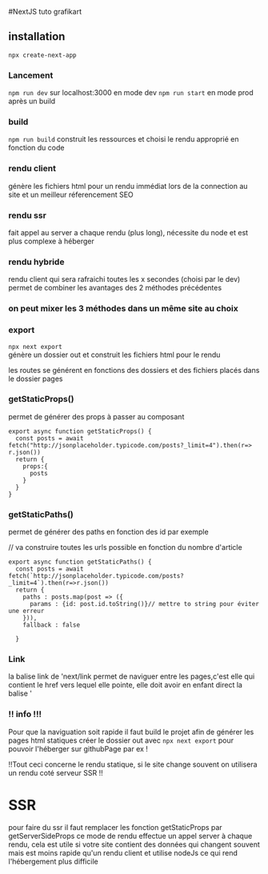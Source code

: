 #NextJS tuto grafikart
## installation
`npx create-next-app`

### Lancement 
`npm run dev` sur localhost:3000 en mode dev
`npm run start` en mode prod après un build 

### build
`npm run build`
construit les ressources et choisi le rendu approprié en fonction du code

### rendu client 
génère les fichiers html pour un rendu immédiat lors de la connection au site et un meilleur réferencement SEO
### rendu ssr
fait appel au server a chaque rendu (plus long), nécessite du node et est plus complexe à héberger
### rendu hybride
rendu client qui sera rafraichi toutes les x secondes (choisi par le dev) permet de combiner les avantages des 2 méthodes précédentes

### on peut mixer les 3 méthodes dans un même site au choix 

### export 
`npx next export`  
 génère un dossier out et construit les fichiers html pour le rendu 

les routes se générent en fonctions des dossiers et des fichiers placés dans le dossier pages 

### getStaticProps()

permet de générer des props à passer au composant <br/>
```
export async function getStaticProps() {
  const posts = await fetch("http://jsonplaceholder.typicode.com/posts?_limit=4").then(r=> r.json())
  return {
    props:{
      posts
    }
  }
}
```

### getStaticPaths()

permet de générer des paths en fonction des id par exemple <br/>

// va construire toutes les urls possible en fonction du nombre d'article <br/>
```
export async function getStaticPaths() {
  const posts = await fetch(`http://jsonplaceholder.typicode.com/posts?_limit=4`).then(r=>r.json())
  return {
    paths : posts.map(post => ({
      params : {id: post.id.toString()}// mettre to string pour éviter une erreur 
    })),
    fallback : false

  }
```
### Link 
la balise link de 'next/link permet de naviguer entre les pages,c'est elle qui contient le href vers lequel elle pointe,  elle doit avoir en enfant direct la balise <a> '

### !! info !!! ###

Pour que la naviguation soit rapide il faut build le projet afin de générer les pages html statiques créer le dossier out avec 
`npx next export`
pour pouvoir l'héberger sur githubPage par ex !

!!Tout ceci concerne le rendu statique, si le site change souvent on utilisera un rendu coté serveur SSR !!

# SSR 

pour faire du ssr il faut remplacer les fonction getStaticProps par getServerSideProps ce mode de rendu effectue un appel server à chaque rendu, cela est utile si votre site contient des données qui changent souvent mais est moins rapide qu'un rendu client et utilise nodeJs ce qui rend l'hébergement plus difficile 









